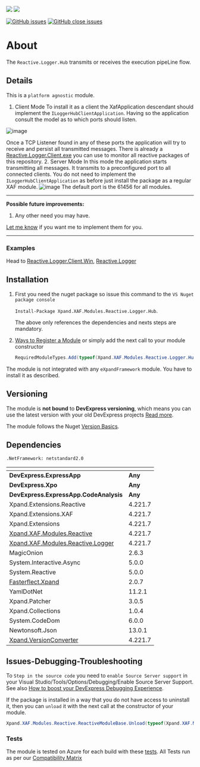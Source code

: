 ![](https://xpandshields.azurewebsites.net/nuget/v/Xpand.XAF.Modules.Reactive.Logger.Hub.svg?&style=flat) ![](https://xpandshields.azurewebsites.net/nuget/dt/Xpand.XAF.Modules.Reactive.Logger.Hub.svg?&style=flat)

[![GitHub issues](https://xpandshields.azurewebsites.net/github/issues/eXpandFramework/expand/Reactive.Logger.Hub.svg)](https://github.com/eXpandFramework/eXpand/issues?utf8=%E2%9C%93&q=is%3Aissue+is%3Aopen+sort%3Aupdated-desc+label%3AReactive.XAF+label%3AReactive.Logger.Hub) [![GitHub close issues](https://xpandshields.azurewebsites.net/github/issues-closed/eXpandFramework/eXpand/Reactive.Logger.Hub.svg)](https://github.com/eXpandFramework/eXpand/issues?utf8=%E2%9C%93&q=is%3Aissue+is%3Aclosed+sort%3Aupdated-desc+label%3AReactive.XAF+label%3AReactive.Logger.Hub)
# About 

The `Reactive.Logger.Hub` transmits or receives the execution pipeLine flow.

## Details

This is a `platform agnostic` module.

1. Client Mode
To install it as a client the XafApplication descendant should implement the `ILoggerHubClientApplication`. Having so the application consult the model as to which ports should listen.

<twitter>

![image](https://user-images.githubusercontent.com/159464/65379322-d23b8300-dcce-11e9-9c43-194b8f6c92c9.png)

</twitter>

Once a TCP Listener found in any of these ports the application will try to receive and persist all transmitted messages. There is already a [Reactive.Logger.Client.exe](https://github.com/eXpandFramework/DevExpress.XAF/tree/master/src/Modules/Reactive.Logger.Client.Win) you can use to monitor all reactive packages of this repository.
2. Server Mode
In this mode the application starts transmitting all messages. It transmits to a preconfigured port to all connected clients. You do not need to implement the `ILoggerHubClientApplication` as before just install the package as a regular XAF module.
![image](https://user-images.githubusercontent.com/159464/65379394-e2079700-dccf-11e9-840d-44ec34849229.png)
The default port is the 61456 for all modules.

--- 

**Possible future improvements:**

1. Any other need you may have.

[Let me know](https://github.com/sponsors/apobekiaris) if you want me to implement them for you.

---

### Examples

Head to [Reactive.Logger.Client.Win](https://github.com/eXpandFramework/DevExpress.XAF/tree/master/src/Modules/Reactive.Logger.Client.Win), [Reactive.Logger](https://github.com/eXpandFramework/DevExpress.XAF/tree/lab/src/Modules/Reactive.Logger)

## Installation 
1. First you need the nuget package so issue this command to the `VS Nuget package console` 

   `Install-Package Xpand.XAF.Modules.Reactive.Logger.Hub`.

    The above only references the dependencies and nexts steps are mandatory.

2. [Ways to Register a Module](https://documentation.devexpress.com/eXpressAppFramework/118047/Concepts/Application-Solution-Components/Ways-to-Register-a-Module)
or simply add the next call to your module constructor
    ```cs
    RequiredModuleTypes.Add(typeof(Xpand.XAF.Modules.Reactive.Logger.HubModule));
    ```

The module is not integrated with any `eXpandFramework` module. You have to install it as described.

## Versioning
The module is **not bound** to **DevExpress versioning**, which means you can use the latest version with your old DevExpress projects [Read more](https://github.com/eXpandFramework/XAF/tree/master/tools/Xpand.VersionConverter).

The module follows the Nuget [Version Basics](https://docs.microsoft.com/en-us/nuget/reference/package-versioning#version-basics).
## Dependencies
`.NetFramework: netstandard2.0`

|<!-- -->|<!-- -->
|----|----
|**DevExpress.ExpressApp**|**Any**
 |**DevExpress.Xpo**|**Any**
 |**DevExpress.ExpressApp.CodeAnalysis**|**Any**
|Xpand.Extensions.Reactive|4.221.7
 |Xpand.Extensions.XAF|4.221.7
 |Xpand.Extensions|4.221.7
 |[Xpand.XAF.Modules.Reactive](https://github.com/eXpandFramework/Reactive.XAF/tree/master/src/Modules/Xpand.XAF.Modules.Reactive)|4.221.7
 |[Xpand.XAF.Modules.Reactive.Logger](https://github.com/eXpandFramework/Reactive.XAF/tree/master/src/Modules/Xpand.XAF.Modules.Reactive.Logger)|4.221.7
 |MagicOnion|2.6.3
 |System.Interactive.Async|5.0.0
 |System.Reactive|5.0.0
 |[Fasterflect.Xpand](https://github.com/eXpandFramework/Fasterflect)|2.0.7
 |YamlDotNet|11.2.1
 |Xpand.Patcher|3.0.5
 |Xpand.Collections|1.0.4
 |System.CodeDom|6.0.0
 |Newtonsoft.Json|13.0.1
 |[Xpand.VersionConverter](https://github.com/eXpandFramework/Reactive.XAF/tree/master/tools/Xpand.VersionConverter)|4.221.7

## Issues-Debugging-Troubleshooting

To `Step in the source code` you need to `enable Source Server support` in your Visual Studio/Tools/Options/Debugging/Enable Source Server Support. See also [How to boost your DevExpress Debugging Experience](https://github.com/eXpandFramework/DevExpress.XAF/wiki/How-to-boost-your-DevExpress-Debugging-Experience#1-index-the-symbols-to-your-custom-devexpresss-installation-location).

If the package is installed in a way that you do not have access to uninstall it, then you can `unload` it with the next call at the constructor of your module.
```cs
Xpand.XAF.Modules.Reactive.ReactiveModuleBase.Unload(typeof(Xpand.XAF.Modules.Reactive.Logger.Hub.ReactiveLoggerHubModule))
```


### Tests
The module is tested on Azure for each build with these [tests](https://github.com/eXpandFramework/Packages/tree/master/src/Tests/Xpand.XAF.s.Reactive.Logger.Hub.ReactiveLoggerHub). 
All Tests run as per our [Compatibility Matrix](https://github.com/eXpandFramework/DevExpress.XAF#compatibility-matrix)

